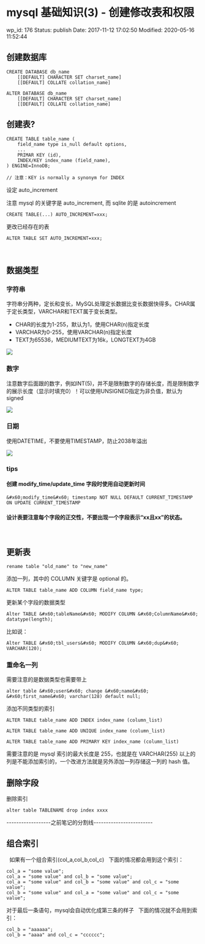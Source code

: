 # mysql 基础知识(3) - 创建修改表和权限


wp_id: 176
Status: publish
Date: 2017-11-12 17:02:50
Modified: 2020-05-16 11:52:44


## 创建数据库

```
CREATE DATABASE db_name
    [[DEFAULT] CHARACTER SET charset_name]
    [[DEFAULT] COLLATE collation_name]

ALTER DATABASE db_name
    [[DEFAULT] CHARACTER SET charset_name]
    [[DEFAULT] COLLATE collation_name]
```

## 创建表?

```
CREATE TABLE table_name (
    field_name type is_null default options,
    ...
    PRIMAR KEY (id),
    INDEX/KEY index_name (field_name),
) ENGINE=InnoDB;
 
// 注意：KEY is normally a synonym for INDEX
```

设定 auto_increment

注意 mysql 的关键字是 auto_increment, 而 sqlite 的是 autoincrement

```
CREATE TABLE(...) AUTO_INCREMENT=xxx;
```

更改已经存在的表

```
ALTER TABLE SET AUTO_INCREMENT=xxx;
```
 
## 数据类型

### 字符串

字符串分两种，定长和变长，MySQL处理定长数据比变长数据快得多。CHAR属于定长类型，VARCHAR和TEXT属于变长类型。

* CHAR的长度为1-255，默认为1，使用CHAR(n)指定长度
* VARCHAR为0-255，使用VARCHAR(n)指定长度
* TEXT为65536，MEDIUMTEXT为16k，LONGTEXT为4GB

![](http://tva1.sinaimg.cn/large/006tNc79ly1ft17mebw0kj31900n6wkx.jpg)

### 数字

注意数字后面跟的数字，例如INT(5)，并不是限制数字的存储长度，而是限制数字的展示长度（显示时填充0）！可以使用UNSIGNED指定为非负值，默认为signed

![](http://tva1.sinaimg.cn/large/006tNc79ly1ft17lhmrv7j30wk0fswh3.jpg)

### 日期

使用DATETIME，不要使用TIMESTAMP，防止2038年溢出

![](http://ws4.sinaimg.cn/large/006tNc79ly1ft17luawbtj312w09kabw.jpg)

### tips

#### 创建 modify_time/update_time 字段时使用自动更新时间

```
&#x60;modify_time&#x60; timestamp NOT NULL DEFAULT CURRENT_TIMESTAMP ON UPDATE CURRENT_TIMESTAMP
```

#### 设计表要注意每个字段的正交性，不要出现一个字段表示“xx且xx”的状态。

 
## 更新表

```
rename table "old_name" to "new_name"
```

添加一列，其中的 COLUMN 关键字是 optional 的。

```
ALTER TABLE table_name ADD COLUMN field_name type;
```

更新某个字段的数据类型

```
Alter TABLE &#x60;tableName&#x60; MODIFY COLUMN &#x60;ColumnName&#x60; datatype(length);
```

比如说：

```
Alter TABLE &#x60;tbl_users&#x60; MODIFY COLUMN &#x60;dup&#x60; VARCHAR(120);
```

### 重命名一列

需要注意的是数据类型也需要带上

```
alter table &#x60;user&#x60; change &#x60;name&#x60; &#x60;first_name&#x60; varchar(128) default null;
```

添加不同类型的索引

```
ALTER TABLE table_name ADD INDEX index_name (column_list)

ALTER TABLE table_name ADD UNIQUE index_name (column_list)

ALTER TABLE table_name ADD PRIMARY KEY index_name (column_list)
```

需要注意的是 mysql 索引的最大长度是 255，也就是在 VARCHAR(255) 以上的列是不能添加索引的，一个改进方法就是另外添加一列存储这一列的 hash 值。

## 删除字段

删除索引

```
alter table TABLENAME drop index xxxx
```

------------------之前笔记的分割线------------------------
 
 
## 组合索引
 
如果有一个组合索引(col_a,col_b,col_c)
 
下面的情况都会用到这个索引：

```
col_a = "some value";
col_a = "some value" and col_b = "some value";
col_a = "some value" and col_b = "some value" and col_c = "some value";
col_b = "some value" and col_a = "some value" and col_c = "some value";
```

对于最后一条语句，mysql会自动优化成第三条的样子
 
下面的情况就不会用到索引：

```
col_b = "aaaaaa";
col_b = "aaaa" and col_c = "cccccc";
```